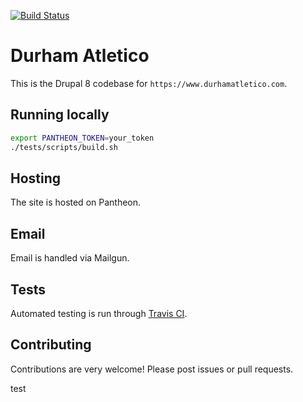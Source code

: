 [![Build Status](https://travis-ci.org/durhamatletico/durhamatletico-cms.svg?branch=tournament-api-js)](https://travis-ci.org/durhamatletico/durhamatletico-cms)

# Durham Atletico

This is the Drupal 8 codebase for `https://www.durhamatletico.com`.

## Running locally

``` sh
export PANTHEON_TOKEN=your_token
./tests/scripts/build.sh
```

## Hosting

The site is hosted on Pantheon.

## Email

Email is handled via Mailgun.

## Tests

Automated testing is run through [Travis CI](https://travis-ci.org/durhamatletico/durhamatletico-cms).

## Contributing

Contributions are very welcome! Please post issues or pull requests.

test
